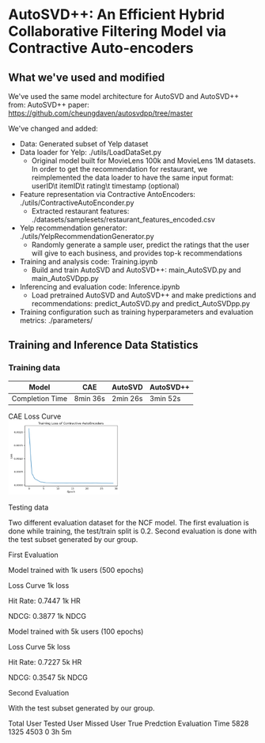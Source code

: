 # AutoSVD++: An Efficient Hybrid Collaborative Filtering Model via Contractive Auto-encoders

## What we've used and modified
We've used the same model architecture for AutoSVD and AutoSVD++ from:
AutoSVD++ paper: https://github.com/cheungdaven/autosvdpp/tree/master

We've changed and added:
- Data: Generated subset of Yelp dataset
- Data loader for Yelp: ./utils/LoadDataSet.py
  - Original model built for MovieLens 100k and MovieLens 1M datasets. In order to get the recommendation for restaurant, we reimplemented the data loader to have the same input format: userID\t itemID\t rating\t timestamp (optional)
- Feature representation via Contractive AntoEncoders: ./utils/ContractiveAutoEnconder.py
  - Extracted restaurant features: ./datasets/samplesets/restaurant_features_encoded.csv
- Yelp recommendation generator: ./utils/YelpRecommendationGenerator.py
  - Randomly generate a sample user, predict the ratings that the user will give to each business, and provides top-k recommendations 
- Training and analysis code: Training.ipynb
  - Build and train AutoSVD and AutoSVD++: main_AutoSVD.py and main_AutoSVDpp.py
- Inferencing and evaluation code: Inference.ipynb
  - Load pretrained AutoSVD and AutoSVD++ and make predictions and recommendations: predict_AutoSVD.py and predict_AutoSVDpp.py
- Training configuration such as training hyperparameters and evaluation metrics: ./parameters/

## Training and Inference Data Statistics

### Training data

| Model            | CAE              | AutoSVD    | AutoSVD++  |
|------------------|------------------|------------|------------|
| Completion Time  |   8min 36s       | 2min 26s   | 3min 52s   |

CAE Loss Curve \
<img src="pic/CAE_Loss.png" alt="cae loss" style="width:225px;height:150px;">

Testing data

Two different evaluation dataset for the NCF model. The first evaluation is done while training, the test/train split is 0.2. 
Second evaluation is done with the test subset generated by our group.

First Evaluation

Model trained with 1k users (500 epochs)

Loss Curve 
1k loss

Hit Rate: 0.7447 
1k HR

NDCG: 0.3877 
1k NDCG

Model trained with 5k users (100 epochs)

Loss Curve 
5k loss

Hit Rate: 0.7227 
5k HR

NDCG: 0.3547 
5k NDCG

Second Evaluation

With the test subset generated by our group.

Total User	Tested User	Missed User	True Predction	Evaluation Time
5828	1325	4503	0	3h 5m
